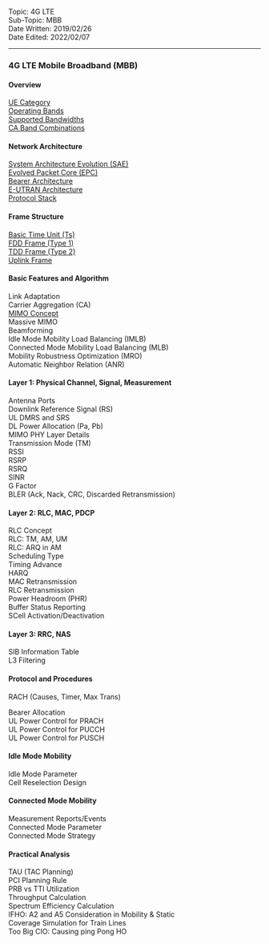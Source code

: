 Topic: 4G LTE<br>
Sub-Topic: MBB<br>
Date Written: 2019/02/26<br>
Date Edited: 2022/02/07<br>

---

### 4G LTE Mobile Broadband (MBB)
#### Overview 

[UE Category](/lte_mbb/lte_mbb_overview.md?id=Ue-Category)<br>
[Operating Bands](/lte_mbb/lte_mbb_overview.md?id=Operating-Bands)<br>
[Supported Bandwidths](/lte_mbb/lte_mbb_overview.md?id=Supported-Bandwidths)<br>
[CA Band Combinations](/lte_mbb/lte_mbb_overview.md?id=CA-Band-Combinations)<br>

#### Network Architecture 

[System Architecture Evolution (SAE)](/lte_mbb/lte_mbb_nwarchitecture.md?id=System-Architecture-Evolution-SAE)<br>
[Evolved Packet Core (EPC)](/lte_mbb/lte_mbb_nwarchitecture.md?id=Evolved-Packet-Core-EPC)<br>
[Bearer Architecture](/lte_mbb/lte_mbb_nwarchitecture.md?id=Bearer-Architecture)<br>
[E-UTRAN Architecture](/lte_mbb/lte_mbb_nwarchitecture.md?id=E-UTRAN-Architecture)<br>
[Protocol Stack](/lte_mbb/lte_mbb_nwarchitecture.md?id=Protocol-Stack)<br>

#### Frame Structure 

[Basic Time Unit (Ts)](/lte_mbb/lte_mbb_framestructure.md?id=Basic-Time-Unit-Ts)<br>
[FDD Frame (Type 1)](/lte_mbb/lte_mbb_framestructure.md?id=FDD-Frame-Type-1)<br>
[TDD Frame (Type 2)](/lte_mbb/lte_mbb_framestructure.md?id=TDD-Frame-Type-2)<br>
[Uplink Frame](/lte_mbb/lte_mbb_framestructure.md?id=Uplink-Frame)<br>

#### Basic Features and Algorithm 

Link Adaptation<br> 
Carrier Aggregation (CA)<br> 
[MIMO Concept](/lte_mbb/lte_mbb_featurealgo.md?id=MIMO-Concept)<br>
Massive MIMO<br>
Beamforming<br> 
Idle Mode Mobility Load Balancing (IMLB)<br> 
Connected Mode Mobility Load Balancing (MLB)<br> 
Mobility Robustness Optimization (MRO)<br> 
Automatic Neighbor Relation (ANR)<br> 

#### Layer 1: Physical Channel, Signal, Measurement 

Antenna Ports<br> 
Downlink Reference Signal (RS)<br> 
UL DMRS and SRS<br> 
DL Power Allocation (Pa, Pb)<br> 
MIMO PHY Layer Details<br> 
Transmission Mode (TM)<br> 
RSSI<br> 
RSRP<br> 
RSRQ<br> 
SINR<br> 
G Factor<br> 
BLER (Ack, Nack, CRC, Discarded Retransmission)<br> 

#### Layer 2: RLC, MAC, PDCP 

RLC Concept<br> 
RLC: TM, AM, UM<br> 
RLC: ARQ in AM<br> 
Scheduling Type<br> 
Timing Advance<br> 
HARQ<br> 
MAC Retransmission<br> 
RLC Retransmission<br> 
Power Headroom (PHR)<br> 
Buffer Status Reporting<br> 
SCell Activation/Deactivation<br> 

#### Layer 3: RRC, NAS 

SIB Information Table<br> 
L3 Filtering<br> 

#### Protocol and Procedures 

RACH (Causes, Timer, Max Trans)<br> 

Bearer Allocation<br> 
UL Power Control for PRACH<br> 
UL Power Control for PUCCH<br> 
UL Power Control for PUSCH<br> 

#### Idle Mode Mobility 

Idle Mode Parameter<br> 
Cell Reselection Design<br> 

#### Connected Mode Mobility 

Measurement Reports/Events<br> 
Connected Mode Parameter<br> 
Connected Mode Strategy<br> 

#### Practical Analysis 

TAU (TAC Planning)<br> 
PCI Planning Rule<br> 
PRB vs TTI Utilization<br> 
Throughput Calculation<br> 
Spectrum Efficiency Calculation<br> 
IFHO: A2 and A5 Consideration in Mobility & Static<br>
Coverage Simulation for Train Lines<br> 
Too Big CIO: Causing ping Pong HO<br> 